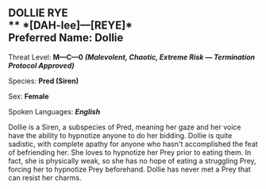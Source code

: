 
<div id="dollie-rye" style="page-break-before: always;">
  <h2>
    DOLLIE RYE<br>
    **
    *[DAH-lee]—[REYE]*
    <br>Preferred Name: Dollie
  </h2>
  
Threat Level: **M—C—0 *(Malevolent, Chaotic, Extreme Risk — Termination Protocol Approved)***

  
Species: **Pred (Siren)**

  
Sex: **Female**

  
  
  
Spoken Languages: ***English***

  Dollie is a Siren, a subspecies of Pred, meaning her gaze and her voice have the ability to hypnotize anyone to do her bidding. Dollie is quite sadistic, with complete apathy for anyone who hasn't accomplished the feat of befriending her. She loves to hypnotize her Prey prior to eating them. In fact, she is physically weak, so she has no hope of eating a struggling Prey, forcing her to hypnotize Prey beforehand. Dollie has never met a Prey that can resist her charms.
</div>